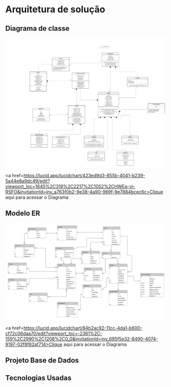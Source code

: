 # Arquitetura de solução
## Diagrama de classe
![alt text](</Docs/Img/Classe UML.png>)
 
<a href=https://lucid.app/lucidchart/423ed9d3-855b-4041-b239-5a44e8a9dc49/edit?viewport_loc=1645%2C319%2C2217%2C1052%2CHWEp-vi-RSFO&invitationId=inv_a763f0b2-9e38-4a90-969f-9e7884bcec6c>Clique aqui para acessar o Diagrama</a>

## Modelo ER
![alt text](</Docs/Img/Diagrama em branco.png>)

<a href=https://lucid.app/lucidchart/84b2ac92-11cc-4da1-b600-cf72c06daa70/edit?viewport_loc=-2361%2C-159%2C2990%2C1208%2C0_0&invitationId=inv_695f5e32-8490-4074-9197-02f9f82af714>Clique aqui para acessar o Diagrama</a>

## Projeto Base de Dados
## Tecnologias Usadas
